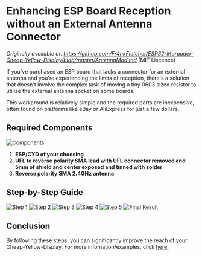 # Enhancing ESP Board Reception without an External Antenna Connector

*Originally available at: https://github.com/Fr4nkFletcher/ESP32-Marauder-Cheap-Yellow-Display/blob/master/AntennaMod.md* (MIT Liscence)

If you've purchased an ESP board that lacks a connector for an external antenna and you're experiencing the limits of reception, there's a solution that doesn't involve the complex task of moving a tiny 0603 sized resistor to utilize the external antenna socket on some boards.

This workaround is relatively simple and the required parts are inexpensive, often found on platforms like eBay or AliExpress for just a few dollars.

## Required Components

![Components](https://github.com/Fr4nkFletcher/ESP32-Marauder-Cheap-Yellow-Display/blob/master/img/1.jpeg)
1. **ESP/CYD of your choosing**
2. **UFL to reverse polarity SMA lead with UFL connector removed and 5mm of shield and center exposed and tinned with solder**
3. **Reverse polarity SMA 2.4GHz antenna**
## Step-by-Step Guide
<!--
1. **Prepare Your Workspace and Tools:** Make sure you have a steady hand and the right tools. A fine soldering tip and some magnification can help.

2. **Locate the Antenna Connection Points:** Identify the points on your ESP board where the antenna connects. This will be your working area.

3. **Attach the Antenna:** Carefully solder the antenna's lead to the designated point on the ESP board. Ensure a solid connection without bridging adjacent contacts.

4. **Test the Connection:** Before proceeding further, it's crucial to test the connection. Use a multimeter to ensure there's no short circuit.

5. **Seal and Protect:** Once you've confirmed the functionality, consider using some non-conductive lacquer to protect the exposed soldered area.

6. **Final Testing:** With the external antenna now attached, test the ESP board's reception in its intended environment. You should notice a significant improvement in signal strength and stability.
-->
![Step 1](https://github.com/Fr4nkFletcher/ESP32-Marauder-Cheap-Yellow-Display/blob/master/img/2.jpeg)
![Step 2](https://github.com/Fr4nkFletcher/ESP32-Marauder-Cheap-Yellow-Display/blob/master/img/3.jpeg)
![Step 3](https://github.com/Fr4nkFletcher/ESP32-Marauder-Cheap-Yellow-Display/blob/master/img/4.jpeg)
![Step 4](https://github.com/Fr4nkFletcher/ESP32-Marauder-Cheap-Yellow-Display/blob/master/img/5.jpeg)
![Step 5](https://github.com/Fr4nkFletcher/ESP32-Marauder-Cheap-Yellow-Display/blob/master/img/6.jpeg)
![Final Result](https://github.com/Fr4nkFletcher/ESP32-Marauder-Cheap-Yellow-Display/blob/master/img/7.jpeg)

## Conclusion

By following these steps, you can significantly improve the reach of your Cheap-Yellow-Display. For more infomation/examples, click [here.](https://community.home-assistant.io/t/how-to-add-an-external-antenna-to-an-esp-board)
